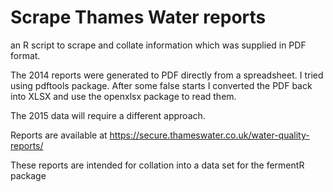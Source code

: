 # Scrape Thames Water reports

an R script to scrape and collate information which was supplied in PDF format.

The 2014 reports were generated to PDF directly from a spreadsheet. I tried using 
pdftools package. After some false starts I converted the PDF back into XLSX and use
the openxlsx package to read them. 

The 2015 data will require a different approach.

Reports are available at https://secure.thameswater.co.uk/water-quality-reports/

These reports are intended for collation into a data set for the fermentR package
